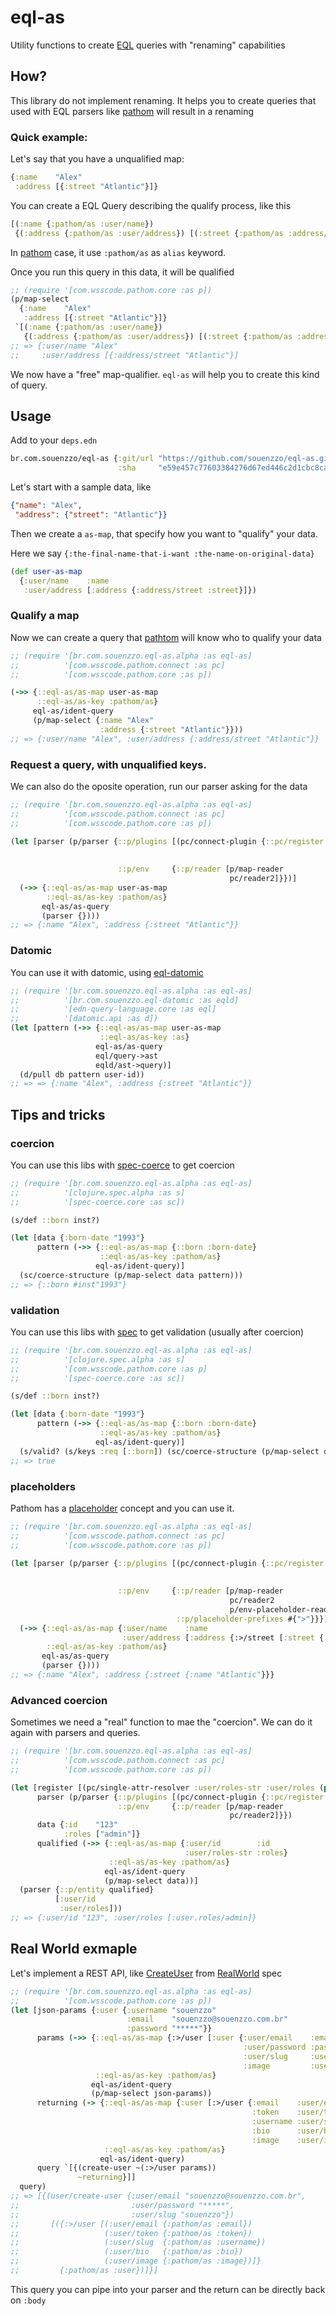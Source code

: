 # eql-as

Utility functions to create [EQL](http://edn-query-language.org) queries with "renaming" capabilities

## How? 

This library do not implement renaming. It helps you to create queries that used with EQL parsers like 
[pathom](https://github.com/wilkerlucio/pathom) will result in a renaming

### Quick example:

Let's say that you have a unqualified map:

```clojure
{:name    "Alex"
 :address [{:street "Atlantic"}]}
```

You can create a EQL Query describing the qualify process, like this
```clojure
[(:name {:pathom/as :user/name})
 {(:address {:pathom/as :user/address}) [(:street {:pathom/as :address/street})]}]
```

In [pathom](https://github.com/wilkerlucio/pathom) case, it use `:pathom/as` as `alias` keyword.

Once you run this query in this data, it will be qualified

```clojure
;; (require '[com.wsscode.pathom.core :as p])
(p/map-select
  {:name    "Alex"
   :address [{:street "Atlantic"}]}
 `[(:name {:pathom/as :user/name})
   {(:address {:pathom/as :user/address}) [(:street {:pathom/as :address/street})]}])
;; => {:user/name "Alex"
;;     :user/address [{:address/street "Atlantic"}]
```

We now have a "free" map-qualifier. `eql-as` will help you to create this kind of query.

## Usage

Add to your `deps.edn`
```clojure
br.com.souenzzo/eql-as {:git/url "https://github.com/souenzzo/eql-as.git"
                        :sha     "e59e457c77603384276d67ed446c2d1cbc8cab85"}
```

Let's start with a sample data, like

```json
{"name": "Alex",
 "address": {"street": "Atlantic"}}
```

Then we create a `as-map`, that specify how you want to "qualify" your data.

Here we say `{:the-final-name-that-i-want :the-name-on-original-data}`

```clojure
(def user-as-map
  {:user/name    :name
   :user/address [:address {:address/street :street}]}) 
```

### Qualify a map

Now we can create a query that [pathtom](https://github.com/wilkerlucio/pathom) will know who to qualify your data

```clojure
;; (require '[br.com.souenzzo.eql-as.alpha :as eql-as]
;;          '[com.wsscode.pathom.connect :as pc]
;;          '[com.wsscode.pathom.core :as p])

(->> {::eql-as/as-map user-as-map
      ::eql-as/as-key :pathom/as}
     eql-as/ident-query
     (p/map-select {:name "Alex"
                    :address {:street "Atlantic"}}))
;; => {:user/name "Alex", :user/address {:address/street "Atlantic"}}
```

### Request a query, with unqualified keys.

We can also do the oposite operation, run our parser asking for the data

```clojure
;; (require '[br.com.souenzzo.eql-as.alpha :as eql-as]
;;          '[com.wsscode.pathom.connect :as pc]
;;          '[com.wsscode.pathom.core :as p])

(let [parser (p/parser {::p/plugins [(pc/connect-plugin {::pc/register [(pc/constantly-resolver :user/name "Alex")
                                                                        (pc/constantly-resolver :user/address {})
                                                                        (pc/constantly-resolver :address/street "Atlantic")]})]
                        ::p/env     {::p/reader [p/map-reader
                                                 pc/reader2]}})]
  (->> {::eql-as/as-map user-as-map
        ::eql-as/as-key :pathom/as}
       eql-as/as-query
       (parser {})))
;; => {:name "Alex", :address {:street "Atlantic"}}
```

### Datomic

You can use it with datomic, using [eql-datomic](https://github.com/souenzzo/eql-datomic)

```clojure
;; (require '[br.com.souenzzo.eql-as.alpha :as eql-as]
;;          '[br.com.souenzzo.eql-datomic :as eqld]
;;          '[edn-query-language.core :as eql]
;;          '[datomic.api :as d])
(let [pattern (->> {::eql-as/as-map user-as-map
                    ::eql-as/as-key :as}
                   eql-as/as-query
                   eql/query->ast
                   eqld/ast->query)]
  (d/pull db pattern user-id))
;; => => {:name "Alex", :address {:street "Atlantic"}}
```


## Tips and tricks

### coercion

You can use this libs with [spec-coerce](https://github.com/wilkerlucio/spec-coerce) to get coercion

```clojure
;; (require '[br.com.souenzzo.eql-as.alpha :as eql-as]
;;          '[clojure.spec.alpha :as s]
;;          '[spec-coerce.core :as sc])

(s/def ::born inst?)

(let [data {:born-date "1993"}
      pattern (->> {::eql-as/as-map {::born :born-date}
                    ::eql-as/as-key :pathom/as}
                   eql-as/ident-query)]
  (sc/coerce-structure (p/map-select data pattern)))
;; => {::born #inst"1993"}
```

### validation

You can use this libs with [spec](https://github.com/clojure/spec.alpha) to get validation (usually after coercion)

```clojure
;; (require '[br.com.souenzzo.eql-as.alpha :as eql-as]
;;          '[clojure.spec.alpha :as s]
;;          '[com.wsscode.pathom.core :as p]
;;          '[spec-coerce.core :as sc])

(s/def ::born inst?)

(let [data {:born-date "1993"}
      pattern (->> {::eql-as/as-map {::born :born-date}
                    ::eql-as/as-key :pathom/as}
                   eql-as/ident-query)]
  (s/valid? (s/keys :req [::born]) (sc/coerce-structure (p/map-select data pattern))))
;; => true
```


### placeholders 

Pathom has a [placeholder](https://wilkerlucio.github.io/pathom/v2/pathom/2.2.0/core/placeholders.html) concept and you can use it.
```clojure
;; (require '[br.com.souenzzo.eql-as.alpha :as eql-as]
;;          '[com.wsscode.pathom.connect :as pc]
;;          '[com.wsscode.pathom.core :as p])

(let [parser (p/parser {::p/plugins [(pc/connect-plugin {::pc/register [(pc/constantly-resolver :user/name "Alex")
                                                                        (pc/constantly-resolver :user/address {})
                                                                        (pc/constantly-resolver :address/street "Atlantic")]})]
                        ::p/env     {::p/reader [p/map-reader
                                                 pc/reader2
                                                 p/env-placeholder-reader]
                                     ::p/placeholder-prefixes #{">"}}})]
  (->> {::eql-as/as-map {:user/name    :name
                         :user/address [:address {:>/street [:street {:address/street :name}]}]}
        ::eql-as/as-key :pathom/as}
       eql-as/as-query
       (parser {})))
;; => {:name "Alex", :address {:street {:name "Atlantic"}}}
```

### Advanced coercion

Sometimes we need a "real" function to mae the "coercion". We can do it again with parsers and queries.

```clojure
;; (require '[br.com.souenzzo.eql-as.alpha :as eql-as]
;;          '[com.wsscode.pathom.connect :as pc]
;;          '[com.wsscode.pathom.core :as p])

(let [register [(pc/single-attr-resolver :user/roles-str :user/roles (partial mapv (partial keyword "user.roles")))]
      parser (p/parser {::p/plugins [(pc/connect-plugin {::pc/register register})]
                        ::p/env     {::p/reader [p/map-reader
                                                 pc/reader2]}})
      data {:id    "123"
            :roles ["admin"]}
      qualified (->> {::eql-as/as-map {:user/id        :id
                                       :user/roles-str :roles}
                      ::eql-as/as-key :pathom/as}
                     eql-as/ident-query
                     (p/map-select data))]
  (parser {::p/entity qualified}
          [:user/id
           :user/roles]))
;; => {:user/id "123", :user/roles [:user.roles/admin]}
```


## Real World exmaple

Let's implement a REST API, like [CreateUser](https://github.com/gothinkster/realworld/blob/master/api/swagger.json#L81)
from [RealWorld](https://github.com/gothinkster/realworld) spec

```clojure
;; (require '[br.com.souenzzo.eql-as.alpha :as eql-as]
;;          '[com.wsscode.pathom.core :as p])
(let [json-params {:user {:username "souenzzo"
                          :email    "souenzzo@souenzzo.com.br"
                          :password "*****"}}
      params (->> {::eql-as/as-map {:>/user [:user {:user/email    :email
                                                    :user/password :password
                                                    :user/slug     :username
                                                    :image         :user/image}]}
                   ::eql-as/as-key :pathom/as}
                  eql-as/ident-query
                  (p/map-select json-params))
      returning (-> {::eql-as/as-map {:user [:>/user {:email    :user/email
                                                      :token    :user/token
                                                      :username :user/slug
                                                      :bio      :user/bio
                                                      :image    :user/image}]}
                     ::eql-as/as-key :pathom/as}
                    eql-as/ident-query)
      query `[{(create-user ~(:>/user params))
               ~returning}]]
  query)
;; => [{(user/create-user {:user/email "souenzzo@souenzzo.com.br",
;;                         :user/password "*****",
;;                         :user/slug "souenzzo"})
;;       [({:>/user [(:user/email {:pathom/as :email})
;;                   (:user/token {:pathom/as :token})
;;                   (:user/slug  {:pathom/as :username})
;;                   (:user/bio   {:pathom/as :bio})
;;                   (:user/image {:pathom/as :image})]}
;;         {:pathom/as :user})]}]
```
This query you can pipe into your parser and the return can be directly back on `:body`
